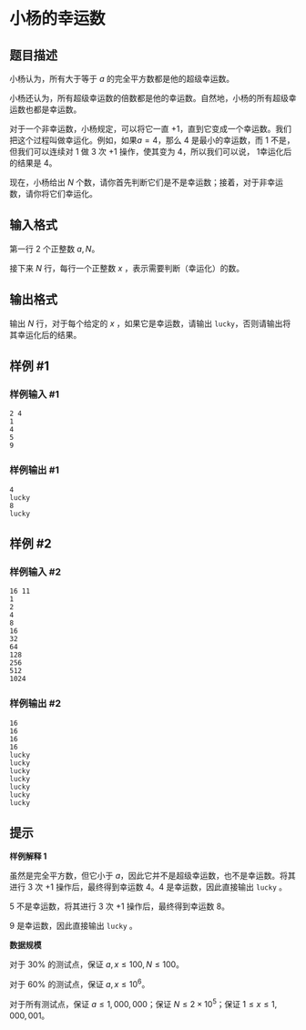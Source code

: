 # 小杨的幸运数

## 题目描述

小杨认为，所有大于等于 $a$ 的完全平方数都是他的超级幸运数。

小杨还认为，所有超级幸运数的倍数都是他的幸运数。自然地，小杨的所有超级幸运数也都是幸运数。

对于一个非幸运数，小杨规定，可以将它一直 $+1$，直到它变成一个幸运数。我们把这个过程叫做幸运化。例如，如果$a=4$，那么 $4$ 是最小的幸运数，而 $1$ 不是，但我们可以连续对 $1$ 做 $3$ 次 $+1$ 操作，使其变为 $4$，所以我们可以说， $1$幸运化后的结果是 $4$。

现在，小杨给出 $N$ 个数，请你首先判断它们是不是幸运数；接着，对于非幸运数，请你将它们幸运化。

## 输入格式

第一行 $2$ 个正整数 $a, N$。

接下来 $N$ 行，每行一个正整数 $x$ ，表示需要判断（幸运化）的数。

## 输出格式

输出 $N$ 行，对于每个给定的 $x$ ，如果它是幸运数，请输出 `lucky`，否则请输出将其幸运化后的结果。

## 样例 #1

### 样例输入 #1

```
2 4
1
4
5
9
```

### 样例输出 #1

```
4
lucky
8
lucky
```

## 样例 #2

### 样例输入 #2

```
16 11
1
2
4
8
16
32
64
128
256
512
1024
```

### 样例输出 #2

```
16
16
16
16
lucky
lucky
lucky
lucky
lucky
lucky
lucky
```

## 提示

**样例解释 1**

虽然是完全平方数，但它小于 $a$，因此它并不是超级幸运数，也不是幸运数。将其进行 $3$ 次 $+1$ 操作后，最终得到幸运数 $4$。4 是幸运数，因此直接输出 `lucky` 。

$5$ 不是幸运数，将其进行 $3$ 次 $+1$ 操作后，最终得到幸运数 $8$。

$9$ 是幸运数，因此直接输出 `lucky` 。

**数据规模**

对于 $30\%$ 的测试点，保证 $a,x \le 100,N \le 100$。

对于 $60\%$ 的测试点，保证 $a,x \le 10^6$。

对于所有测试点，保证 $a \le 1,000,000$；保证 $N \le 2 \times 10^5$；保证 $1 \le x \le 1,000,001$。
